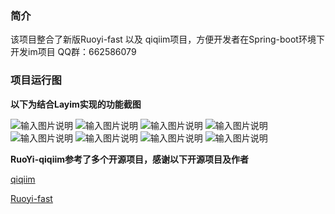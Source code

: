 ### 简介
 该项目整合了新版Ruoyi-fast 以及 qiqiim项目，方便开发者在Spring-boot环境下开发im项目
QQ群：662586079


###  **项目运行图** 

 **以下为结合Layim实现的功能截图** 

![输入图片说明](https://gitee.com/uploads/images/2017/1129/135512_76c8644f_1644780.png "QQ图片20171129134102.png")
![输入图片说明](https://gitee.com/uploads/images/2017/1129/135546_8cfed41d_1644780.png "QQ图片20171129134130.png")
![输入图片说明](https://gitee.com/uploads/images/2017/1129/135557_e901c42f_1644780.png "QQ图片20171129134145.png")
![输入图片说明](https://gitee.com/uploads/images/2017/1129/135610_5d6d8a4e_1644780.png "QQ图片20171129134217.png")
![输入图片说明](https://gitee.com/uploads/images/2017/1129/135620_01b1ee66_1644780.png "QQ图片20171129134235.png")
![输入图片说明](https://gitee.com/uploads/images/2017/1129/135628_63b9ce67_1644780.png "QQ图片20171129134351.png")
![输入图片说明](https://gitee.com/uploads/images/2017/1129/135636_58543ad4_1644780.png "QQ图片20171129134502.png")
![输入图片说明](https://gitee.com/uploads/images/2017/1129/135646_202d82d6_1644780.png "QQ图片20171129134512.png")
 


 **RuoYi-qiqiim参考了多个开源项目，感谢以下开源项目及作者** 


[qiqiim](https://gitee.com/qiqiim/qiqiim-server)

[Ruoyi-fast](https://gitee.com/y_project/RuoYi-fast)
